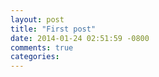 ```yaml
---
layout: post
title: "First post"
date: 2014-01-24 02:51:59 -0800
comments: true
categories: 
---
```


